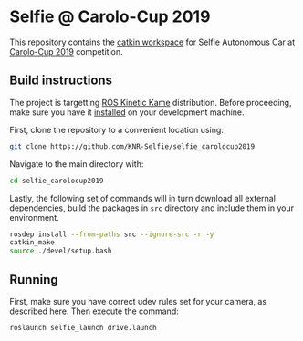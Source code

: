 # Selfie @ Carolo-Cup 2019

This repository contains the [catkin workspace](http://wiki.ros.org/catkin/workspaces) for Selfie Autonomous Car at [Carolo-Cup 2019](https://wiki.ifr.ing.tu-bs.de/carolocup/en/event-history/2019/dates) competition.


## Build instructions

The project is targetting [ROS Kinetic Kame](http://wiki.ros.org/kinetic) distribution. Before proceeding, make sure you have it [installed](http://wiki.ros.org/kinetic/Installation) on your development machine.

First, clone the repository to a convenient location using:

```bash
git clone https://github.com/KNR-Selfie/selfie_carolocup2019
```

Navigate to the main directory with:

```bash
cd selfie_carolocup2019
```

Lastly, the following set of commands will in turn download all external dependencies, build the packages in `src` directory and include them in your environment.

```bash
rosdep install --from-paths src --ignore-src -r -y
catkin_make
source ./devel/setup.bash
```

## Running

First, make sure you have correct udev rules set for your camera, as described [here](http://wiki.ros.org/libuvc_camera#Permissions). Then execute the command:

```bash
roslaunch selfie_launch drive.launch
```
